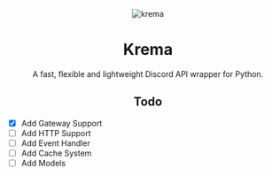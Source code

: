 <div align="center">
<img src="https://i.imgur.com/P2f5I8f.png" alt="krema"/>
<h1>Krema</h1>
<p>A fast, flexible and lightweight Discord API wrapper for Python.</p>

## Todo

<div align="left">

- [x] Add Gateway Support
- [ ] Add HTTP Support
- [ ] Add Event Handler
- [ ] Add Cache System
- [ ] Add Models

</div>

</div>
